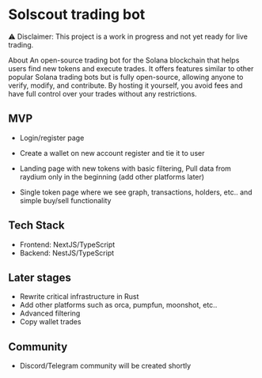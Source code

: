 # Solscout trading bot

⚠️ Disclaimer: This project is a work in progress and not yet ready for live trading.

About
An open-source trading bot for the Solana blockchain that helps users find new tokens and execute trades. It offers features similar to other popular Solana trading bots but is fully open-source, allowing anyone to verify, modify, and contribute. By hosting it yourself, you avoid fees and have full control over your trades without any restrictions.

## MVP

- Login/register page
- Create a wallet on new account register and tie it to user

- Landing page with new tokens with basic filtering, Pull data from raydium only in the beginning (add other platforms later)

- Single token page where we see graph, transactions, holders, etc.. and simple buy/sell functionality

## Tech Stack

- Frontend: NextJS/TypeScript
- Backend: NestJS/TypeScript

## Later stages

- Rewrite critical infrastructure in Rust
- Add other platforms such as orca, pumpfun, moonshot, etc..
- Advanced filtering
- Copy wallet trades

## Community

- Discord/Telegram community will be created shortly
